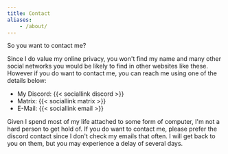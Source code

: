 ```yaml
---
title: Contact
aliases:
    - /about/
---
```


So you want to contact me?

Since I do value my online privacy, you won't find my name and many other social networks you would be likely to find
in other websites like these. However if you do want to contact me, you can reach me using one of the details below:

- My Discord: {{< sociallink discord >}}
- Matrix: {{< sociallink matrix >}}
- E-Mail: {{< sociallink email >}}


Given I spend most of my life attached to some form of computer, I'm not a hard person to get hold of. If you do want
to contact me, please prefer the discord contact since I don't check my emails that often. I will get back to you on
them, but you may experience a delay of several days.
